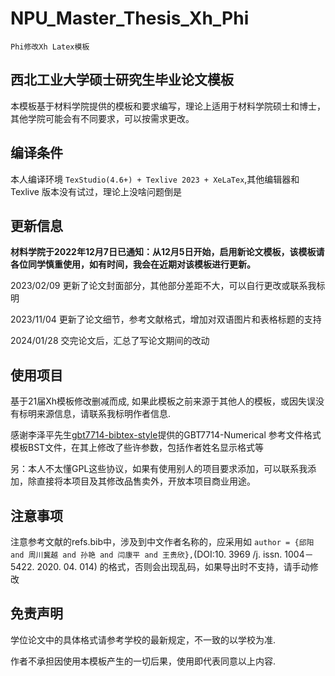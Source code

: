 # NPU_Master_Thesis_Xh_Phi
 `Phi修改Xh Latex模板`

## 西北工业大学硕士研究生毕业论文模板

本模板基于材料学院提供的模板和要求编写，理论上适用于材料学院硕士和博士，其他学院可能会有不同要求，可以按需求更改。

## 编译条件
本人编译环境 `TexStudio(4.6+) + Texlive 2023 + XeLaTex`,其他编辑器和Texlive 版本没有试过，理论上没啥问题倒是

##  更新信息
**材料学院于2022年12月7日已通知：从12月5日开始，启用新论文模板，该模板请各位同学慎重使用，如有时间，我会在近期对该模板进行更新。**


2023/02/09 更新了论文封面部分，其他部分差距不大，可以自行更改或联系我标明

2023/11/04 更新了论文细节，参考文献格式，增加对双语图片和表格标题的支持

2024/01/28 交完论文后，汇总了写论文期间的改动


## 使用项目

基于21届Xh模板修改删减而成, 如果此模板之前来源于其他人的模板，或因失误没有标明来源信息，请联系我标明作者信息.

感谢李泽平先生[gbt7714-bibtex-style](https://github.com/zepinglee/gbt7714-bibtex-style)提供的GBT7714-Numerical 参考文件格式模板BST文件，在其上修改了些许参数，包括作者姓名显示格式等

另：本人不太懂GPL这些协议，如果有使用别人的项目要求添加，可以联系我添加，除直接将本项目及其修改品售卖外，开放本项目商业用途。

## 注意事项

注意参考文献的refs.bib中，涉及到中文作者名称的，应采用如
`author = {邱阳 and 周川冀越 and 孙艳 and 闫康平 and 王贵欣},`(DOI:10. 3969 /j. issn. 1004－5422. 2020. 04. 014)
的格式，否则会出现乱码，如果导出时不支持，请手动修改

## 免责声明
学位论文中的具体格式请参考学校的最新规定，不一致的以学校为准.

作者不承担因使用本模板产生的一切后果，使用即代表同意以上内容.



